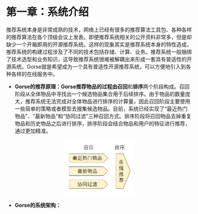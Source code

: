 # 第一章：系统介绍

推荐系统本身是非常成熟的技术，网络上已经有很多的推荐算法工具包、各种各样的推荐算法在各个顶级会议上发表。即便推荐系统相关的公开资料非常多，但是却缺少一个开箱即用的开源推荐系统。这样的现象其实是推荐系统本身的特性造成，推荐系统的构建过程涉及了不同的技术包括存储、计算、业务。推荐系统一般捆绑了技术选型和业务知识，这导致推荐系统很难被解耦出来形成一套具有普适性的开源系统。Gorse就是希望成为一个具有普适性开源推荐系统，可以方便地引入到各种各样的在线服务中。

- **Gorse的推荐原理：**Gorse推荐物品的过程由**召回**和**排序**两个阶段构成。召回阶段从全体物品中寻找出一个候选物品集合用于后续排序。由于物品的数量庞大，推荐系统无法完成对全体物品进行排序的计算量，因此召回阶段主要使用一些简单的策略或者模型去搜集候选物品。目前，系统已经实现了“最近热门物品”、“最新物品”和“协同过滤”三种召回方式。排序阶段将召回物品去掉重复物品和历史物品之后进行排序，排序阶段会结合物品和用户的特征进行推荐，通过更加精准。

<center><img src="img/dataflow.png" height="150"></center>

- **Gorse的系统架构：**
